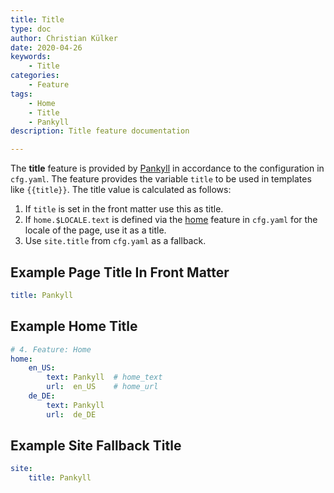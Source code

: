 ```yaml
---
title: Title
type: doc
author: Christian Külker
date: 2020-04-26
keywords:
    - Title
categories:
    - Feature
tags:
    - Home
    - Title
    - Pankyll
description: Title feature documentation

---
```


The **title** feature is provided by [Pankyll] in accordance to the
configuration in `cfg.yaml`. The feature provides the variable `title` to be
used in templates like `{{title}}`. The title value is calculated as follows:

1. If `title` is set in the front matter use this as title.
2. If `home.$LOCALE.text` is defined via the [home] feature in `cfg.yaml` for
   the locale of the page, use it as a title.
3. Use `site.title` from `cfg.yaml` as a fallback.

## Example Page Title In Front Matter

```yaml
title: Pankyll
```

## Example Home Title

```yaml
# 4. Feature: Home
home:
    en_US:
        text: Pankyll  # home_text
        url:  en_US    # home_url
    de_DE:
        text: Pankyll
        url:  de_DE

```
## Example Site Fallback Title

```yaml
site:
    title: Pankyll
```

[Home]: /en_US/Documentation/Feature/home.html
[Pankyll]: https://www.pankyll.org/

